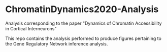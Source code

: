 # ChromatinDynamics2020-Analysis
Analysis corresponding to the paper "Dynamics of Chromatin Accessibility in Cortical Interneurons"

This repo contains the analysis performed to produce figures pertaining to the Gene Regulatory Network inference analysis. 
